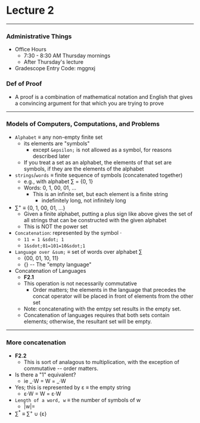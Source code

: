 <h1>Lecture 2</h1>

---

<h3>Administrative Things</h3>

  * Office Hours
      - 7:30 - 8:30 AM Thursday mornings
      - After Thursday's lecture
  * Gradescope Entry Code: mggnxj


<h3>Def of Proof</h3>

  * A proof is a combination of mathematical notation and English that gives a convincing argument for that which you are trying to prove

---

<h3>Models of Computers, Computations, and Problems</h3>

  * `Alphabet` &#x2261; any non-empty finite set
      - its elements are "symbols"
          + except `&epsilon;` is not allowed as a symbol, for reasons described later
      - If you treat a set as an alphabet, the elements of that set are symbols, if they are the elements of the alphabet
  * `strings`/`words` &#x2261; finite sequence of symbols (concatenated together)
      - e.g., with alphabet &sum; = {0, 1}
      - Words: 0, 1, 00, 01, ...
          + This is an infinite set, but each element is a finite string
              * indefinitely long, not infinitely long
  * &sum;<sup>+</sup> &#x2261; {0, 1, 00, 01, ...}
      - Given a finite alphabet, putting a plus sign like above gives the set of all strings that can be constructed with the given alphabet
      - This is NOT the power set
  * `Concatenation`: represented by the symbol &sdot;
      - `11 = 1 &sdot; 1` 
      - `1&sdot;01=101=10&sdot;1` 
  * `Language over &sum;` &#x2261; set of words over alphabet &sum;
      - {00, 01, 10, 11}
      - {} -- The "empty language"
  *  Concatenation of Languages
      -  __F2.1__
      -  This operation is not necessarily commutative
          +  Order matters; the elements in the language that precedes the concat operator will be placed in front of elements from the other set 
      -  Note: concatenating with the emtpy set results in the empty set.   
      -  Concatenation of languages requires that both sets contain elements; otherwise, the resultant set will be empty.

---

<h3>More concatenation</h3>

  * __F2.2__
      - This is sort of analagous to multiplication, with the exception of commutative -- order matters.
  * Is there a "1" equivalent?
      - ie _&sdot;W = W = _&sdot;W
  * Yes; this is represented by &epsilon; &#x2261; the empty string
      -   &epsilon;&sdot;W = W =  &epsilon;&sdot;W
  * `Length of a word, w` &#x2261; the number of symbols of w
      - |w|=
  * &sum;<sup>*</sup> &#x2261; &sum;<sup>+</sup> &#8746; {&epsilon;}
